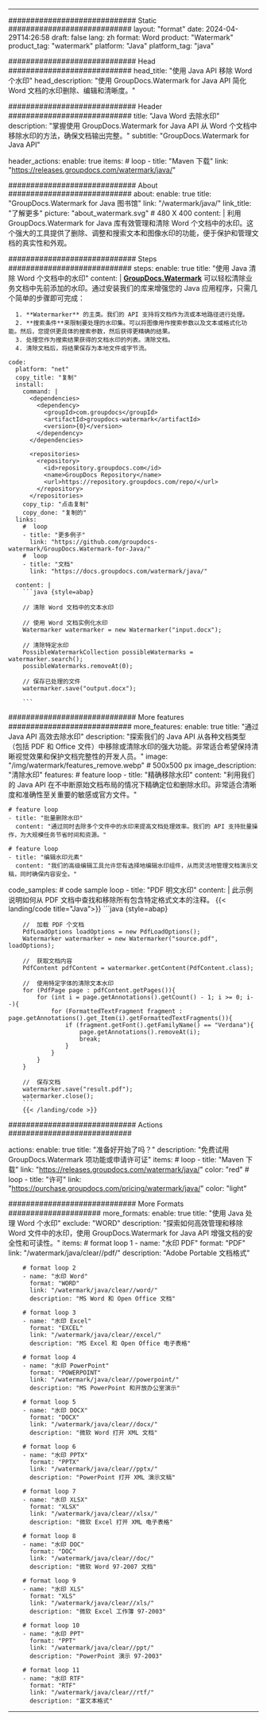 
---
############################# Static ############################
layout: "format"
date:  2024-04-29T14:26:58
draft: false
lang: zh
format: Word
product: "Watermark"
product_tag: "watermark"
platform: "Java"
platform_tag: "java"

############################# Head ############################
head_title: "使用 Java API 移除 Word 个水印"
head_description: "使用 GroupDocs.Watermark for Java API 简化 Word 文档的水印删除、编辑和清晰度。"

############################# Header ############################
title: "Java Word 去除水印" 
description: "掌握使用 GroupDocs.Watermark for Java API 从 Word 个文档中移除水印的方法，确保文档输出完整。"
subtitle: "GroupDocs.Watermark for Java API" 

header_actions:
  enable: true
  items:
    #  loop
    - title: "Maven 下载"
      link: "https://releases.groupdocs.com/watermark/java/"
      
############################# About ############################
about:
    enable: true
    title: "GroupDocs.Watermark for Java 图书馆"
    link: "/watermark/java/"
    link_title: "了解更多"
    picture: "about_watermark.svg" # 480 X 400
    content: |
       利用 GroupDocs.Watermark for Java 库有效管理和清除 Word 个文档中的水印。这个强大的工具提供了删除、调整和搜索文本和图像水印的功能，便于保护和管理文档的真实性和外观。

############################# Steps ############################
steps:
    enable: true
    title: "使用 Java 清除 Word 个文档中的水印"
    content: |
      **[GroupDocs.Watermark](https://products.groupdocs.com/watermark/java/)** 可以轻松清除业务文档中先前添加的水印。通过安装我们的库来增强您的 Java 应用程序，只需几个简单的步骤即可完成：
      
      1. **Watermarker** 的主类。我们的 API 支持将文档作为流或本地路径进行处理。
      2. **搜索条件**来限制要处理的水印集。可以将图像用作搜索参数以及文本或格式化功能。然后，您提供更具体的搜索参数，然后获得更精确的结果。
      3. 处理您作为搜索结果获得的文档水印的列表。清除文档。
      4. 清除文档后，将结果保存为本地文件或字节流。
   
    code:
      platform: "net"
      copy_title: "复制"
      install:
        command: |
          <dependencies>
            <dependency>
              <groupId>com.groupdocs</groupId>
              <artifactId>groupdocs-watermark</artifactId>
              <version>{0}</version>
            </dependency>
          </dependencies>

          <repositories>
            <repository>
              <id>repository.groupdocs.com</id>
              <name>GroupDocs Repository</name>
              <url>https://repository.groupdocs.com/repo/</url>
            </repository>
          </repositories>
        copy_tip: "点击复制"
        copy_done: "复制的"
      links:
        #  loop
        - title: "更多例子"
          link: "https://github.com/groupdocs-watermark/GroupDocs.Watermark-for-Java/"
        #  loop
        - title: "文档"
          link: "https://docs.groupdocs.com/watermark/java/"
          
      content: |
        ```java {style=abap}

        // 清除 Word 文档中的文本水印

        // 使用 Word 文档实例化水印
        Watermarker watermarker = new Watermarker("input.docx");
        
        // 清除特定水印
        PossibleWatermarkCollection possibleWatermarks = watermarker.search();
        possibleWatermarks.removeAt(0);

        // 保存已处理的文件
        watermarker.save("output.docx");
        
        ```    
        
############################# More features ############################
more_features:
  enable: true
  title: "通过 Java API 高效去除水印"
  description: "探索我们的 Java API 从各种文档类型（包括 PDF 和 Office 文件）中移除或清除水印的强大功能。非常适合希望保持清晰视觉效果和保护文档完整性的开发人员。"
  image: "/img/watermark/features_remove.webp" # 500x500 px
  image_description: "清除水印"
  features:
    # feature loop
    - title: "精确移除水印"
      content: "利用我们的 Java API 在不中断原始文档布局的情况下精确定位和删除水印。非常适合清晰度和准确性至关重要的敏感或官方文件。"

    # feature loop
    - title: "批量删除水印"
      content: "通过同时去除多个文件中的水印来提高文档处理效率。我们的 API 支持批量操作，为大规模任务节省时间和资源。"

    # feature loop
    - title: "编辑水印元素"
      content: "我们的高级编辑工具允许您有选择地编辑水印组件，从而灵活地管理文档演示文稿，同时确保内容安全。"
      
  code_samples:
    # code sample loop
    - title: "PDF 明文水印"
      content: |
        此示例说明如何从 PDF 文档中查找和移除所有包含特定格式文本的注释。
        {{< landing/code title="Java">}}
        ```java {style=abap}
        
        //  加载 PDF 个文档
        PdfLoadOptions loadOptions = new PdfLoadOptions();
        Watermarker watermarker = new Watermarker("source.pdf", loadOptions);

        //  获取文档内容
        PdfContent pdfContent = watermarker.getContent(PdfContent.class);

        //  使用特定字体的清除文本水印
        for (PdfPage page : pdfContent.getPages()){
            for (int i = page.getAnnotations().getCount() - 1; i >= 0; i--){
                for (FormattedTextFragment fragment : page.getAnnotations().get_Item(i).getFormattedTextFragments()){
                    if (fragment.getFont().getFamilyName() == "Verdana"){
                        page.getAnnotations().removeAt(i);
                        break;
                    }
                }
            }
        }

        //  保存文档
        watermarker.save("result.pdf");
        watermarker.close();
        ```
        {{< /landing/code >}}


############################# Actions ############################

actions:
  enable: true
  title: "准备好开始了吗？"
  description: "免费试用 GroupDocs.Watermark 项功能或申请许可证"
  items:
    #  loop
    - title: "Maven 下载"
      link: "https://releases.groupdocs.com/watermark/java/"
      color: "red"
        #  loop
    - title: "许可"
      link: "https://purchase.groupdocs.com/pricing/watermark/java/"
      color: "light"


############################# More Formats #####################
more_formats:
    enable: true
    title: "使用 Java 处理 Word 个水印"
    exclude: "WORD"
    description: "探索如何高效管理和移除 Word 文件中的水印，使用 GroupDocs.Watermark for Java API 增强文档的安全性和可读性。"
    items: 
        # format loop 1
        - name: "水印 PDF"
          format: "PDF"
          link: "/watermark/java/clear//pdf/"
          description: "Adobe Portable 文档格式"

        # format loop 2
        - name: "水印 Word"
          format: "WORD"
          link: "/watermark/java/clear//word/"
          description: "MS Word 和 Open Office 文档"
          
        # format loop 3
        - name: "水印 Excel"
          format: "EXCEL"
          link: "/watermark/java/clear//excel/"
          description: "MS Excel 和 Open Office 电子表格"

        # format loop 4
        - name: "水印 PowerPoint"
          format: "POWERPOINT"
          link: "/watermark/java/clear//powerpoint/"
          description: "MS PowerPoint 和开放办公室演示"

        # format loop 5
        - name: "水印 DOCX"
          format: "DOCX"
          link: "/watermark/java/clear//docx/"
          description: "微软 Word 打开 XML 文档"
          
        # format loop 6
        - name: "水印 PPTX"
          format: "PPTX"
          link: "/watermark/java/clear//pptx/"
          description: "PowerPoint 打开 XML 演示文稿"
          
        # format loop 7
        - name: "水印 XLSX"
          format: "XLSX"
          link: "/watermark/java/clear//xlsx/"
          description: "微软 Excel 打开 XML 电子表格"

        # format loop 8
        - name: "水印 DOC"
          format: "DOC"
          link: "/watermark/java/clear//doc/"
          description: "微软 Word 97-2007 文档"

        # format loop 9
        - name: "水印 XLS"
          format: "XLS"
          link: "/watermark/java/clear//xls/"
          description: "微软 Excel 工作簿 97-2003"

        # format loop 10
        - name: "水印 PPT"
          format: "PPT"
          link: "/watermark/java/clear//ppt/"
          description: "PowerPoint 演示 97-2003"

        # format loop 11
        - name: "水印 RTF"
          format: "RTF"
          link: "/watermark/java/clear//rtf/"
          description: "富文本格式"

---